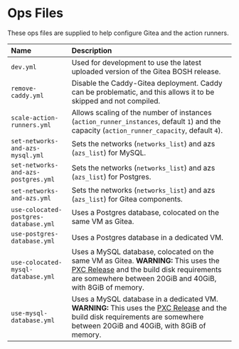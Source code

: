 # Ops Files

These ops files are supplied to help configure Gitea and the action runners.

| Name | Description |
| :--- | :--- |
| `dev.yml` | Used for development to use the latest uploaded version of the Gitea BOSH release. |
| `remove-caddy.yml` | Disable the Caddy-Gitea deployment. Caddy can be problematic, and this allows it to be skipped and not compiled. |
| `scale-action-runners.yml` | Allows scaling of the number of instances (`action_runner_instances`, default `1`) and the capacity (`action_runner_capacity`, default `4`). |
| `set-networks-and-azs-mysql.yml` | Sets the networks (`networks_list`) and azs (`azs_list`) for MySQL. |
| `set-networks-and-azs-postgres.yml` | Sets the networks (`networks_list`) and azs (`azs_list`) for Postgres. |
| `set-networks-and-azs.yml` | Sets the networks (`networks_list`) and azs (`azs_list`) for Gitea components. |
| `use-colocated-postgres-database.yml` | Uses a Postgres database, colocated on the same VM as Gitea. |
| `use-postgres-database.yml` | Uses a Postgres database in a dedicated VM. |
| `use-colocated-mysql-database.yml` | Uses a MySQL database, colocated on the same VM as Gitea. **WARNING:** This uses the [PXC Release](https://github.com/cloudfoundry/pxc-release) and the build disk requirements are somewhere between 20GiB and 40GiB, with 8GiB of memory. |
| `use-mysql-database.yml` | Uses a MySQL database in a dedicated VM. **WARNING:** This uses the [PXC Release](https://github.com/cloudfoundry/pxc-release) and the build disk requirements are somewhere between 20GiB and 40GiB, with 8GiB of memory. |
